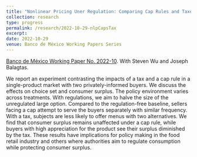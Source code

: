 ```yaml
---
title: "Nonlinear Pricing Uner Regulation: Comparing Cap Rules and Taxes in the Laboratory"
collection: research
type: progress
permalink: /research/2022-10-29-nlpCapsTax
excerpt:
date: 2022-10-29
venue: Banco de México Working Papers Series
---
```


[Banco de México Working Paper No. 2022-10](https://www.banxico.org.mx/publicaciones-y-prensa/documentos-de-investigacion-del-banco-de-mexico/%7BCC69ACEB-5595-C9BF-ED67-55A91C7E7BDD%7D.pdf). With Steven Wu and Joseph Balagtas.

We report an experiment contrasting the impacts of a tax and a cap rule in a single-product market with two privately-informed buyers. We discuss the effects on choice set and consumer surplus. The policy environment varies across treatments. With regulations, we aim to halve the size of the unregulated large option. Compared to the regulation-free baseline, sellers facing a cap attempt to serve the buyers separately with similar frequency. With a tax, subjects are less likely to offer menus with two alternatives. We find that consumer surplus remains unaffected under a cap rule, while buyers with high appreciation for the product see their surplus diminished by the tax. These results have implications for policy making in the food retail industry and others where authorities aim to regulate consumption while protecting consumer surplus.

